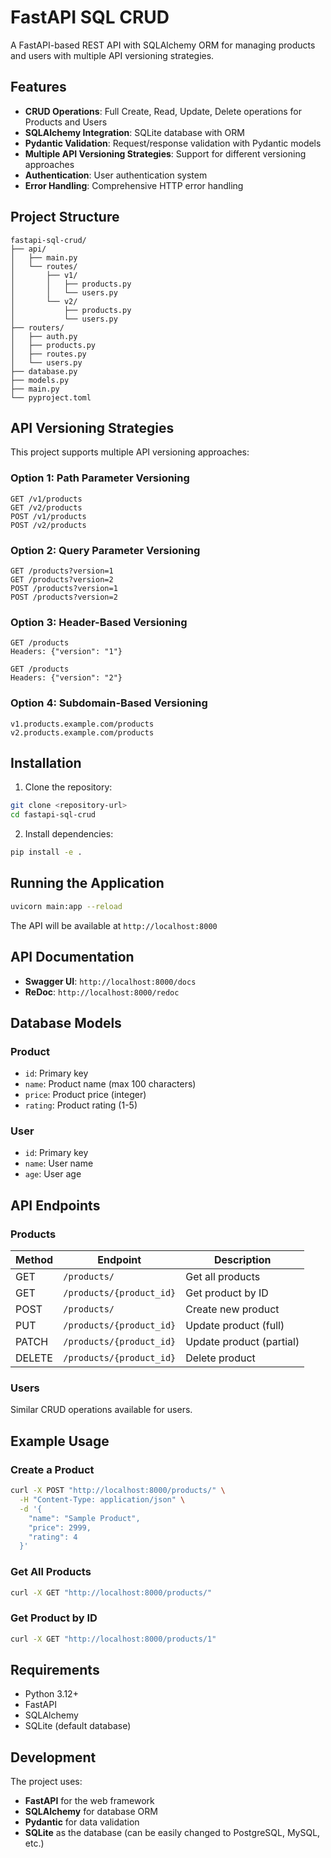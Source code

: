 # FastAPI SQL CRUD

A FastAPI-based REST API with SQLAlchemy ORM for managing products and users with multiple API versioning strategies.

## Features

- **CRUD Operations**: Full Create, Read, Update, Delete operations for Products and Users
- **SQLAlchemy Integration**: SQLite database with ORM
- **Pydantic Validation**: Request/response validation with Pydantic models
- **Multiple API Versioning Strategies**: Support for different versioning approaches
- **Authentication**: User authentication system
- **Error Handling**: Comprehensive HTTP error handling

## Project Structure

```
fastapi-sql-crud/
├── api/
│   ├── main.py
│   └── routes/
│       ├── v1/
│       │   ├── products.py
│       │   └── users.py
│       └── v2/
│           ├── products.py
│           └── users.py
├── routers/
│   ├── auth.py
│   ├── products.py
│   ├── routes.py
│   └── users.py
├── database.py
├── models.py
├── main.py
└── pyproject.toml
```

## API Versioning Strategies

This project supports multiple API versioning approaches:

### Option 1: Path Parameter Versioning
```
GET /v1/products
GET /v2/products
POST /v1/products
POST /v2/products
```

### Option 2: Query Parameter Versioning
```
GET /products?version=1
GET /products?version=2
POST /products?version=1
POST /products?version=2
```

### Option 3: Header-Based Versioning
```
GET /products
Headers: {"version": "1"}

GET /products  
Headers: {"version": "2"}
```

### Option 4: Subdomain-Based Versioning
```
v1.products.example.com/products
v2.products.example.com/products
```

## Installation

1. Clone the repository:
```bash
git clone <repository-url>
cd fastapi-sql-crud
```

2. Install dependencies:
```bash
pip install -e .
```

## Running the Application

```bash
uvicorn main:app --reload
```

The API will be available at `http://localhost:8000`

## API Documentation

- **Swagger UI**: `http://localhost:8000/docs`
- **ReDoc**: `http://localhost:8000/redoc`

## Database Models

### Product
- `id`: Primary key
- `name`: Product name (max 100 characters)
- `price`: Product price (integer)
- `rating`: Product rating (1-5)

### User
- `id`: Primary key
- `name`: User name
- `age`: User age

## API Endpoints

### Products

| Method | Endpoint | Description |
|--------|----------|-------------|
| GET | `/products/` | Get all products |
| GET | `/products/{product_id}` | Get product by ID |
| POST | `/products/` | Create new product |
| PUT | `/products/{product_id}` | Update product (full) |
| PATCH | `/products/{product_id}` | Update product (partial) |
| DELETE | `/products/{product_id}` | Delete product |

### Users

Similar CRUD operations available for users.

## Example Usage

### Create a Product
```bash
curl -X POST "http://localhost:8000/products/" \
  -H "Content-Type: application/json" \
  -d '{
    "name": "Sample Product",
    "price": 2999,
    "rating": 4
  }'
```

### Get All Products
```bash
curl -X GET "http://localhost:8000/products/"
```

### Get Product by ID
```bash
curl -X GET "http://localhost:8000/products/1"
```

## Requirements

- Python 3.12+
- FastAPI
- SQLAlchemy
- SQLite (default database)

## Development

The project uses:
- **FastAPI** for the web framework
- **SQLAlchemy** for database ORM
- **Pydantic** for data validation
- **SQLite** as the database (can be easily changed to PostgreSQL, MySQL, etc.)
